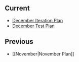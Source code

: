 ## Current
* [December Iteration Plan](../issues/917)
* [December Test Plan](../issues/1096)

## Previous
* [[November|November Plan]]